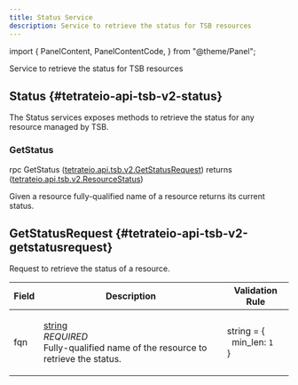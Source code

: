 ```yaml
---
title: Status Service
description: Service to retrieve the status for TSB resources
---
```



import {
  PanelContent,
  PanelContentCode,
} from "@theme/Panel";


<!-- WARNING: This page is generated. Please take a look at extensions/plugin-service-bridge-api-docs/src/files/doc/page.ejs -->

Service to retrieve the status for TSB resources


## Status {#tetrateio-api-tsb-v2-status}

The Status services exposes methods to retrieve the status for any resource managed by TSB.


### GetStatus

<PanelContent>
<PanelContentCode>

rpc GetStatus ([tetrateio.api.tsb.v2.GetStatusRequest](../../tsb/v2/status_service#tetrateio-api-tsb-v2-getstatusrequest)) returns ([tetrateio.api.tsb.v2.ResourceStatus](../../tsb/v2/status#tetrateio-api-tsb-v2-resourcestatus))

</PanelContentCode>



Given a resource fully-qualified name of a resource returns its current status.

</PanelContent>






## GetStatusRequest {#tetrateio-api-tsb-v2-getstatusrequest}

Request to retrieve the status of a resource.



  
<div class="generated-table"></div>

<table>
<thead>
<tr>
<th>Field</th>
<th class="description">Description</th>
<th>Validation Rule</th>
</tr>
</thead>
    
<tr>
<td>


fqn

</td>

<td>

[string](https://developers.google.com/protocol-buffers/docs/proto3#scalar) <br/> _REQUIRED_ <br/> Fully-qualified name of the resource to retrieve the status.

</td>

<td>

string = {<br/>&nbsp;&nbsp;min_len: `1`<br/>}<br/>

</td>
</tr>
    
</table>
  



